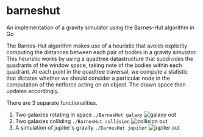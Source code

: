 # barneshut
An implementation of a gravity simulator using the Barnes-Hut algorithm in Go

The Barnes-Hut algorithm makes use of a heuristic that avoids explicitly computing the distances between each pair of bodies in a gravity simulator. This heuristic works by using a quadtree datastructure that subdivides the quadrants of the window space, taking note of the bodies within each quadrant. At each point in the quadtree traversal, we compute a statistic that dictates whether we should consider a particular node in the computation of the netforce acting on an object. The drawn space then updates accordingly.

There are 3 separate functionalities.
1. Two galaxies rotating in space
```./BarnesHut galaxy```
![galaxy out](https://github.com/user-attachments/assets/67ea5cb3-bb4f-4ce4-bcf8-a352dd2fd291)
2. Two galaxies colliding
```./BarnesHut collision```
![collision out](https://github.com/user-attachments/assets/8b6c125f-8b30-4c93-92b5-3e2829599eb3)
3. A simulation of jupiter's gravity
```./BarnesHut jupiter```
![jupiter out](https://github.com/user-attachments/assets/aa979293-8c2d-415a-a02b-b8ad37bdc95a)
